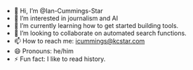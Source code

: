 - 👋 Hi, I’m @Ian-Cummings-Star
- 👀 I’m interested in journalism and AI
- 🌱 I’m currently learning how to get started building tools. 
- 💞️ I’m looking to collaborate on automated search functions. 
- 📫 How to reach me: icummings@kcstar.com
- 😄 Pronouns: he/him
- ⚡ Fun fact: I like to read history. 

<!---
Ian-Cummings-Star/Ian-Cummings-Star is a ✨ special ✨ repository because its `README.md` (this file) appears on your GitHub profile.
You can click the Preview link to take a look at your changes.
--->

